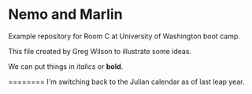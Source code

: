 Nemo and Marlin
=========

Example repository for Room C at University of Washington boot camp.

This file created by Greg Wilson to illustrate some ideas.

We can put things in *italics* or **bold**.

========
I'm switching back to the Julian calendar as of last leap year.
